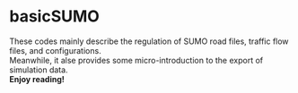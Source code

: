 # basicSUMO
These codes mainly describe the regulation of SUMO road files, traffic flow files, and configurations.   
Meanwhile, it alse provides some micro-introduction to the export of simulation data.  
**Enjoy reading!**  
